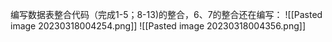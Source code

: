 编写数据表整合代码（完成1-5；8-13)的整合，6、7的整合还在编写：
![[Pasted image 20230318004254.png]]
![[Pasted image 20230318004356.png]]